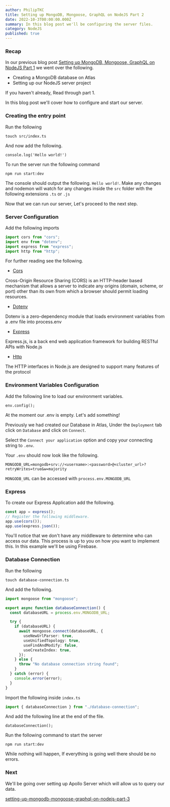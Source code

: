 ```yaml
---
author: PhilipTKC
title: Setting up MongoDB, Mongoose, GraphQL on NodeJS Part 2
date: 2022-10-3T00:00:00.000Z
summary: In this blog post we'll be configuring the server files.
category: NodeJS
published: true
---
```


### Recap 
In our previous blog post [Setting up MongoDB, Mongoose, GraphQL on NodeJS Part 1](/2021-01-16/setting-up-mongodb-mongoose-graphql-on-nodejs-part-1) we went over the following.

- Creating a MongoDB database on Atlas
- Setting up our NodeJS server project

If you haven't already, Read through part 1.

In this blog post we'll cover how to configure and start our server.

### Creating the entry point

Run the following

```shell
touch src/index.ts
```

And now add the following.

`console.log('Hello world!')`

To run the server run the following command

`npm run start:dev`

The console should output the following. `Hello world!`. Make any changes and nodemon will watch for any changes inside the `src` folder with the following extensions `.ts` or `.js`

Now that we can run our server, Let's proceed to the next step.

### Server Configuration

Add the following imports

```ts
import cors from "cors";
import env from "dotenv";
import express from "express";
import http from "http";
```

For further reading see the following.

- [Cors](https://developer.mozilla.org/en-US/docs/Web/HTTP/CORS)

Cross-Origin Resource Sharing (CORS) is an HTTP-header based mechanism that allows a server to indicate any origins (domain, scheme, or port) other than its own from which a browser should permit loading resources.

- [Dotenv](https://github.com/motdotla/dotenv)

Dotenv is a zero-dependency module that loads environment variables from a .env file into process.env

- [Express](https://expressjs.com/)

Express.js, is a back end web application framework for building RESTful APIs with Node.js

- [Http](https://nodejs.org/api/http.html)

The HTTP interfaces in Node.js are designed to support many features of the protocol 

### Environment Variables Configuration

Add the following line to load our environment variables.

`env.config();`

At the moment our .env is empty. Let's add something!

Previously we had created our Database in Atlas, Under the `Deployment` tab click on `Database` and click on `Connect`.

Select the `Connect your application` option and copy your connecting string to `.env`.

Your `.env` should now look like the following.

```
MONGODB_URL=mongodb+srv://<username>:<password>@<cluster_url>?retryWrites=true&w=majority
```

`MONGODB_URL` can be accessed with `process.env.MONGODB_URL`

### Express

To create our Express Application add the following.

```ts
const app = express();
// Register the following middleware.
app.use(cors());
app.use(express.json());
```

You'll notice that we don't have any middleware to determine who can access our data. This process is up to you on how you want to implement this. In this example we'll be using Firebase.

### Database Connection

Run the following

```shell
touch database-connection.ts
```

And add the following.

```ts
import mongoose from "mongoose";

export async function databaseConnection() {
  const databaseURL = process.env.MONGODB_URL;

  try {
    if (databaseURL) {
      await mongoose.connect(databaseURL, {
        useNewUrlParser: true,
        useUnifiedTopology: true,
        useFindAndModify: false,
        useCreateIndex: true,
      });
    } else {
      throw "No database connection string found";
    }
  } catch (error) {
    console.error(error);
  }
}
```

Import the following inside `index.ts`

```ts
import { databaseConnection } from "./database-connection";
```

And add the following line at the end of the file.

`databaseConnection();`

Run the following command to start the server

`npm run start:dev`

While nothing will happen, If everything is going well there should be no errors.

### Next

We'll be going over setting up Apollo Server which will allow us to query our data.

[setting-up-mongodb-mongoose-graphql-on-nodejs-part-3](/2022-10-3/setting-up-mongodb-mongoose-graphql-on-nodejs-part-3)